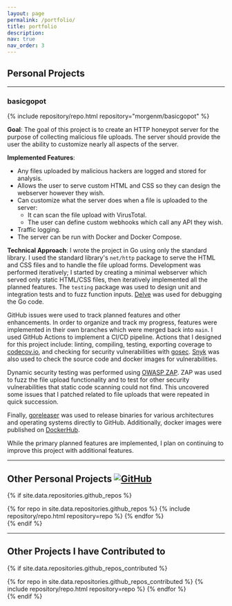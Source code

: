 ```yaml
---
layout: page
permalink: /portfolio/
title: portfolio
description:
nav: true
nav_order: 3
---
```


## Personal Projects
---

### basicgopot
<div>{% include repository/repo.html repository="morgenm/basicgopot" %}</div>

**Goal**: The goal of this project is to create an HTTP honeypot server for the purpose of collecting malicious file uploads. The server should provide the user the ability to customize nearly all aspects of the server. 

**Implemented Features**:
- Any files uploaded by malicious hackers are logged and stored for analysis.
- Allows the user to serve custom HTML and CSS so they can design the webserver however they wish. 
- Can customize what the server does when a file is uploaded to the server: 
  - It can scan the file upload with VirusTotal.
  - The user can define custom webhooks which call any API they wish. 
- Traffic logging.
- The server can be run with Docker and Docker Compose.

**Technical Approach**: I wrote the project in Go using only the standard library. I used the standard library's `net/http` package to serve the HTML and CSS files and to handle the file upload forms. Development was performed iteratively; I started by creating a minimal webserver which served only static HTML/CSS files, then iteratively implemented all the planned features. The `testing` package was used to design unit and integration tests and to fuzz function inputs. [Delve](https://github.com/go-delve/delve) was used for debugging the Go code. 

GitHub issues were used to track planned features and other enhancements. In order to organize and track my progress, features were implemented in their own branches which were merged back into `main`. I used GitHub Actions to implement a CI/CD pipeline. Actions that I designed for this project include: linting, compiling, testing, exporting coverage to [codecov.io](https://codecov.io/gh/morgenm/basicgopot), and checking for security vulnerabilities with [gosec](https://github.com/securego/gosec). [Snyk](https://snyk.io) was also used to check the source code and docker images for vulnerabilities.

Dynamic security testing was performed using [OWASP ZAP](https://www.zaproxy.org/). ZAP was used to fuzz the file upload functionality and to test for other security vulnerabilities that static code scanning could not find. This uncovered some issues that I patched related to file uploads that were repeated in quick succession.

Finally, [goreleaser](https://goreleaser.com/) was used to release binaries for various architectures and operating systems directly to GitHub. Additionally, docker images were published on [DockerHub](https://hub.docker.com/r/morgenm/basicgopot/).

While the primary planned features are implemented, I plan on continuing to improve this project with additional features.

---

## Other Personal Projects [![GitHub](https://img.shields.io/badge/GitHub-blue?style=for-the-badge&logo=github&logoColor=white)](https://github.com/morgenm)

{% if site.data.repositories.github_repos %}
<div class="repositories d-flex flex-wrap flex-md-row flex-column justify-content-between align-items-center">
  {% for repo in site.data.repositories.github_repos %}
    {% include repository/repo.html repository=repo %}
  {% endfor %}
</div>
{% endif %}

---

## Other Projects I have Contributed to
{% if site.data.repositories.github_repos_contributed %}
<div class="repositories d-flex flex-wrap flex-md-row flex-column justify-content-between align-items-center">
  {% for repo in site.data.repositories.github_repos_contributed %}
    {% include repository/repo.html repository=repo %}
  {% endfor %}
</div>
{% endif %}


